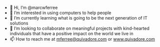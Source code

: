 - 👋 Hi, I’m @marcwferree
- 👀 I’m interested in using computers to help people
- 🌱 I’m currently learning what is going to be the next generation of IT solutions
- 💞️ I’m looking to collaborate on meaningful projects with kind-hearted individuals that have a positive impact on the world we live in
- 📫 How to reach me at mferree@quivadore.com or www.quivadore.com

<!---
marcwferree/marcwferree is a ✨ special ✨ repository because its `README.md` (this file) appears on your GitHub profile.
You can click the Preview link to take a look at your changes.
--->
